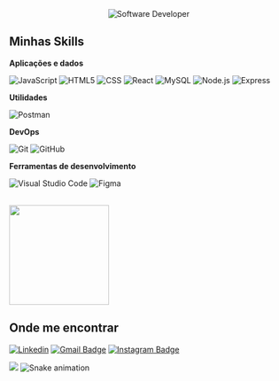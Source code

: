 
<div align="center">
  <img src="https://media.istockphoto.com/id/1470350413/vector/software-developer-working-with-computers.jpg?s=612x612&w=0&k=20&c=rMDiFqhfe3PUzikjGeCuSl-x4YlXFCcnM_psO4MlOU0=" alt="Software Developer">
</div>

## Minhas Skills

**Aplicações e dados**

![JavaScript](https://img.shields.io/badge/-JavaScript-333333?style=flat&logo=javascript)
![HTML5](https://img.shields.io/badge/-HTML5-333333?style=flat&logo=HTML5)
![CSS](https://img.shields.io/badge/-CSS-333333?style=flat&logo=CSS3&logoColor=1572B6)
![React](https://img.shields.io/badge/-React-333333?style=flat&logo=react)
![MySQL](https://img.shields.io/badge/-MySQL-333333?style=flat&logo=mysql)
![Node.js](https://img.shields.io/badge/Node.js-43853D?style=flat&logo=node-dot-js&logoColor=white)
![Express](https://img.shields.io/badge/Express-000000?style=flat&logo=express&logoColor=white)




**Utilidades**

![Postman](https://img.shields.io/badge/-Postman-333333?style=flat&logo=postman)

**DevOps**

![Git](https://img.shields.io/badge/-Git-333333?style=flat&logo=git)
![GitHub](https://img.shields.io/badge/-GitHub-333333?style=flat&logo=github)


**Ferramentas de desenvolvimento**

![Visual Studio Code](https://img.shields.io/badge/-Visual%20Studio%20Code-333333?style=flat&logo=visual-studio-code&logoColor=007ACC)
![Figma](https://img.shields.io/badge/-Figma-333333?style=flat&logo=figma&logoColor=007ACC)


<br/>

<a href="https://github.com/filipe420" title="Perfil do Filipe">
  <img height="180em" src="https://github-readme-stats.vercel.app/api/?username=filipe420&show_icons=true&title_color=fff&icon_color=79ff97&text_color=9f9f9f&bg_color=151515" />
</a>



## Onde me encontrar

[![Linkedin](https://img.shields.io/badge/-Filipe%20Fernandes%20de%20Lima-blue?style=flat-square&logo=Linkedin&logoColor=white&link=https://www.linkedin.com/in/filipe-fernandes-de-lima-095290276/)](https://www.linkedin.com/in/filipe-fernandes-de-lima-095290276/)
[![Gmail Badge](https://img.shields.io/badge/-ofilipelimaa@gmail.com-006bed?style=flat-square&logo=Gmail&logoColor=white&link=mailto:ofilipelimaa@gmail.com)](mailto:ofilipelimaa@gmail.com)
[![Instagram Badge](https://img.shields.io/badge/-@filiipeelimaa-E4405F?style=flat-square&logo=Instagram&logoColor=white&link=https://www.instagram.com/filiipeelimaa/)](https://www.instagram.com/filiipeelimaa/)

![](https://komarev.com/ghpvc/?username=iuricode&color=006bed)
![Snake animation](https://github.com/filipe420/filipe420/blob/output/github-contribution-grid-snake.svg)

